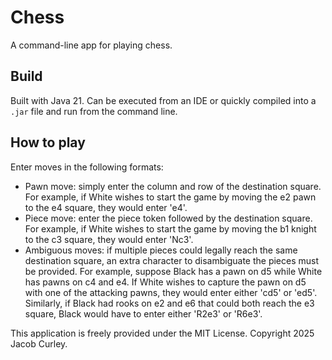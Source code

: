 # Chess

A command-line app for playing chess.

## Build

Built with Java 21. Can be executed from an IDE or quickly compiled into a `.jar` file and run from the command line.

## How to play

Enter moves in the following formats:

* Pawn move: simply enter the column and row of the destination square. For example, if White wishes to start the game
  by moving the e2 pawn to the e4 square, they would enter 'e4'.
* Piece move: enter the piece token followed by the destination square. For example, if White wishes to start the game
  by moving the b1 knight to the c3 square, they would enter 'Nc3'.
* Ambiguous moves: if multiple pieces could legally reach the same destination square, an extra character to
  disambiguate the pieces must be provided. For example, suppose Black has a pawn on d5 while White has pawns on c4 and
  e4. If White wishes to capture the pawn on d5 with one of the attacking pawns, they would enter either 'cd5' or
  'ed5'. Similarly, if Black had rooks on e2 and e6 that could both reach the e3 square, Black would have to enter
  either 'R2e3' or 'R6e3'.

This application is freely provided under the MIT License. Copyright 2025 Jacob Curley.
